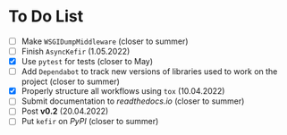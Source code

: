 # To Do List

- [ ] Make `WSGIDumpMiddleware` (closer to summer)
- [ ] Finish `AsyncKefir` (1.05.2022)
- [x]  Use `pytest` for tests (closer to May)
- [ ] Add `Dependabot` to track new versions of libraries used to work on the project (closer to summer)
- [x] Properly structure all workflows using `tox` (10.04.2022)
- [ ] Submit documentation to *readthedocs.io* (closer to summer)
- [ ] Post **v0.2** (20.04.2022)
- [ ] Put `kefir` on *PyPI* (closer to summer)